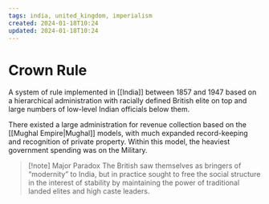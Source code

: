 ```yaml
---
tags: india, united_kingdom, imperialism
created: 2024-01-18T10:24
updated: 2024-01-18T10:24
---
```


# Crown Rule

A system of rule implemented in [[India]] between 1857 and 1947 based on a hierarchical administration with racially defined British elite on top and large numbers of low-level Indian officials below them.

There existed a large administration for revenue collection based on the [[Mughal Empire|Mughal]] models, with much expanded record-keeping and recognition of private property. Within this model, the heaviest government spending was on the Military.

> [!note] Major Paradox
> The British saw themselves as bringers of “modernity” to India, but in practice sought to free the social structure in the interest of stability by maintaining the power of traditional landed elites and high caste leaders.

